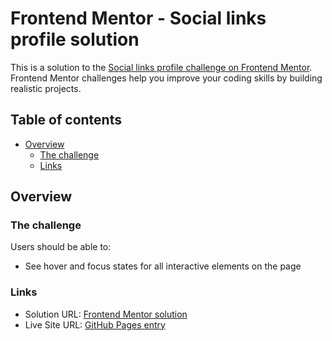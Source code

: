 # Frontend Mentor - Social links profile solution

This is a solution to the [Social links profile challenge on Frontend Mentor](https://www.frontendmentor.io/challenges/social-links-profile-UG32l9m6dQ). Frontend Mentor challenges help you improve your coding skills by building realistic projects. 

## Table of contents

- [Overview](#overview)
  - [The challenge](#the-challenge)
  - [Links](#links)

## Overview

### The challenge

Users should be able to:

- See hover and focus states for all interactive elements on the page

### Links

- Solution URL: [Frontend Mentor solution](https://www.frontendmentor.io/solutions/social-links-profile-ncJH-g9Xoq)
- Live Site URL: [GitHub Pages entry](https://rkrhlikar.github.io/frontend-mentor/003-social-links-profile/)
